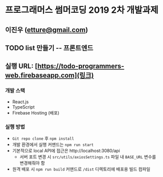 # 프로그래머스 썸머코딩 2019 2차 개발과제 
## 이진우 (etture@gmail.com)
## TODO list 만들기 -- 프론트엔드
## 실행 URL: [https://todo-programmers-web.firebaseapp.com](링크)

### 개발 스택
- React.js
- TypeScript
- Firebase Hosting (배포)

### 실행 방법
- `Git repo clone` 후 `npm install`
- 개발 환경에서 실행 커맨드는 `npm run start`
- 기본적으로 local API에 접근은 http://localhost:3080/api
  - 서버 포트 변경 시 `src/utils/axiosSettings.ts` 파일 내 `BASE_URL` 변수를 변경해줘야 함
- 원격 배포 시 `npm run build` 커맨드로 `/dist` 디렉토리에 배포용 빌드 컴파일

